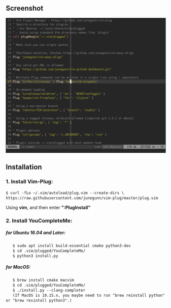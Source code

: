 ## Screenshot
![image](https://github.com/DylanCCWang/.vimrc/blob/master/Screenshot.png)

## Installation
### 1. Install Vim-Plug:
    $ curl -fLo ~/.vim/autoload/plug.vim --create-dirs \
    https://raw.githubusercontent.com/junegunn/vim-plug/master/plug.vim
    
Using **vim**, and then enter **":PlugInstall"**

### 2. Install YouCompleteMe:
   ##### for Ubuntu 16.04 and Later:
       $ sudo apt install build-essential cmake python3-dev
       $ cd .vim/plugged/YouCompleteMe/
       $ python3 install.py
   ##### for MacOS:
       $ brew install cmake macvim
       $ cd .vim/plugged/YouCompleteMe/
       $ ./install.py --clang-completer
       (If MacOS is 10.15.x, you maybe need to run "brew reinstall python" or "brew resintall python3".)
